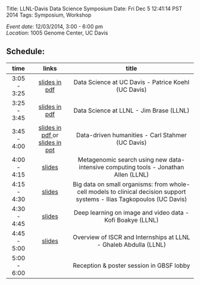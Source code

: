 Title: LLNL-Davis Data Science Symposium
Date: Fri Dec 5 12:41:14 PST 2014
Tags: Symposium, Workshop


*Event date*: 12/03/2014, 3:00 - 6:00 pm   
*Location*: 1005 Genome Center, UC Davis  

## Schedule:

| time | links | title | 
|:-----:|:------:|:-----:|
| 3:05 - 3:25 | [slides in pdf]({filename}/pdfs/Patrice.pdf) | Data Science at UC Davis - Patrice Koehl (UC Davis) |
| 3:25 - 3:45 | [slides in pdf ]({filename}/pdfs/JimBrase.pdf)|  Data Science at LLNL - Jim Brase (LLNL) |
|3:45 - 4:00 |[slides in pdf ]({filename}/pdfs/Ballad_Sheet_Forensics.pdf) or [slides in ppt]({filename}/pdfs/Ballad_Sheet_Forensics.ppsx)|Data-driven humanities - Carl Stahmer (UC Davis)|
|4:00 - 4:15 |[slides]({filename}/pdfs/JAllen.pdf)    | Metagenomic search using new data-intensive computing tools - Jonathan Allen (LLNL) |
|4:15 - 4:30 |[slides]({filename}/pdfs/Ilias.pdf)  | Big data on small organisms: from whole-cell models to clinical decision support systems  - Ilias Tagkopoulos (UC Davis) |
|4:30 - 4:45 | [slides]({filename}/pdfs/Kofi.pdf)    | Deep learning on image and video data - Kofi Boakye (LLNL)|
|4:45 - 5:00 |[slides]({filename}/pdfs/ISCR-Overview.pdf)     | Overview of ISCR and Internships at LLNL - Ghaleb Abdulla (LLNL) |
|5:00 - 6:00 || Reception & poster session in GBSF lobby |
